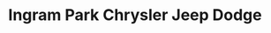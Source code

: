 ---
title: "Ingram Park Chrysler Jeep Dodge"
url: /san-antonio/ingram-park-chrysler-jeep-dodge/
shop: car
---